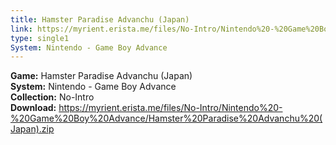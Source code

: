 ```yaml
---
title: Hamster Paradise Advanchu (Japan)
link: https://myrient.erista.me/files/No-Intro/Nintendo%20-%20Game%20Boy%20Advance/Hamster%20Paradise%20Advanchu%20(Japan).zip
type: single1
System: Nintendo - Game Boy Advance
---
```

<b>Game:</b> Hamster Paradise Advanchu (Japan)<br>
<b>System:</b> Nintendo - Game Boy Advance<br>
<b>Collection:</b> No-Intro<br>
<b>Download:</b> https://myrient.erista.me/files/No-Intro/Nintendo%20-%20Game%20Boy%20Advance/Hamster%20Paradise%20Advanchu%20(Japan).zip